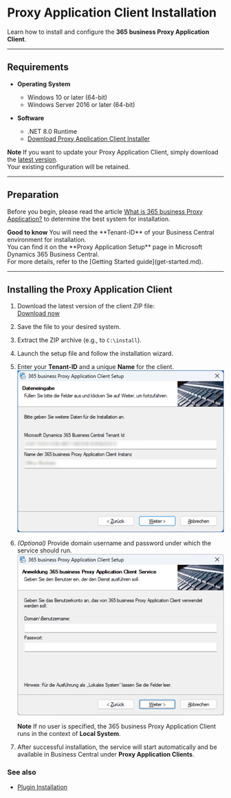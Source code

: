 # Proxy Application Client Installation

Learn how to install and configure the **365 business Proxy Application Client**.

---

## Requirements

- **Operating System**  
  - Windows 10 or later (64-bit)  
  - Windows Server 2016 or later (64-bit)

- **Software**  
  - .NET 8.0 Runtime  
  - [Download Proxy Application Client Installer](https://365businessapi.com/api/SoftwareDownload?AppId=da472ae3-fa8a-406f-bbea-c2aafd5f77d5)

<div class="alert alert-info">
    <i class="fa-duotone fa-thin fa-lightbulb fa-lg"></i>
    <strong>Note</strong>
    If you want to update your Proxy Application Client, simply download the <a href="https://365businessapi.com/api/SoftwareDownload?AppId=da472ae3-fa8a-406f-bbea-c2aafd5f77d5">latest version</a>.<br>
    Your existing configuration will be retained.
</div>

---

## Preparation

Before you begin, please read the article [What is 365 business Proxy Application?](proxy-application-whatis.md) to determine the best system for installation.

<div class="alert alert-notice">
    <i class="fa-light fa-hand-point-up fa-lg"></i>
    <strong>Good to know</strong>
    You will need the **Tenant-ID** of your Business Central environment for installation.<br>
    You can find it on the **Proxy Application Setup** page in Microsoft Dynamics 365 Business Central.<br>
    For more details, refer to the [Getting Started guide](get-started.md).
</div>

---


## Installing the Proxy Application Client

1. Download the latest version of the client ZIP file:<br> 
   [Download now](https://365businessapi.com/api/SoftwareDownload?AppId=da472ae3-fa8a-406f-bbea-c2aafd5f77d5)
2. Save the file to your desired system.
3. Extract the ZIP archive (e.g., to `C:\install`).
4. Launch the setup file and follow the installation wizard.
5. Enter your **Tenant-ID** and a unique **Name** for the client.<br>
   ![Input during installation](/assets/images/365-business-proxy-application/c21483cf5f877db2cc391ffa37013ce6d0fca92b9ee7ecc22d7dbbf7d97403f6.png)
   
6. *(Optional)* Provide domain username and password under which the service should run.<br>
   ![Account login](/assets/images/365-business-proxy-application/bd510f87-83cc-471f-a2e8-bb1ef9dc428a.png)

	<div class="alert alert-info">
		<i class="fa-duotone fa-thin fa-lightbulb fa-lg"></i>
		<strong>Note</strong>
		If no user is specified, the 365 business Proxy Application Client runs in the context of <strong>Local System</strong>.
	</div>

7. After successful installation, the service will start automatically and be available in Business Central under **Proxy Application Clients**.

### See also

 - [Plugin Installation](plugins/install.md)

